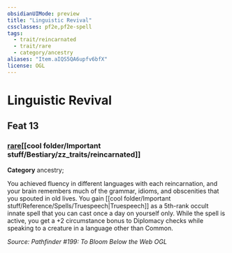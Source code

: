 ```yaml
---
obsidianUIMode: preview
title: "Linguistic Revival"
cssclasses: pf2e,pf2e-spell
tags:
  - trait/reincarnated
  - trait/rare
  - category/ancestry
aliases: "Item.aIQS5QA6upfv6bfX"
license: OGL
---
```

# Linguistic Revival
## Feat 13
### [rare](cool%20folder/Important%20stuff/Bestiary/zz_traits/rare.md "Rare Rarity Trait")[[cool folder/Important stuff/Bestiary/zz_traits/reincarnated]]

**Category** ancestry; 




You achieved fluency in different languages with each reincarnation, and your brain remembers much of the grammar, idioms, and obscenities that you spouted in old lives. You gain [[cool folder/Important stuff/Reference/Spells/Truespeech|Truespeech]] as a 5th-rank occult innate spell that you can cast once a day on yourself only. While the spell is active, you get a +2 circumstance bonus to Diplomacy checks while speaking to a creature in a language other than Common.

*Source: Pathfinder #199: To Bloom Below the Web*
*OGL*